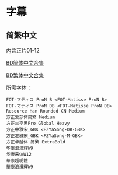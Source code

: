 # 字幕

## 简繁中文

内含正片01-12

[BD简体中文合集](https://github.com/Nekomoekissaten-SUB/Nekomoekissaten-poi-Subs/raw/master/Azur_Lane/Azur_Lane_BD_CHS.7z)

[BD繁体中文合集](https://github.com/Nekomoekissaten-SUB/Nekomoekissaten-poi-Subs/raw/master/Azur_Lane/Azur_Lane_BD_CHT.7z)

所需字体：
```
FOT-マティス ProN B <FOT-Matisse ProN B>
FOT-マティス ProN DB <FOT-Matisse ProN DB>
Resource Han Rounded CN Medium
方正爱莎体简繁 Medium
方正兰亭黑Pro Global Heavy
方正中雅宋_GBK <FZYaSong-DB-GBK>
方正准雅宋_GBK <FZYaSong-M-GBK>
方正卓越体 简繁 ExtraBold
华康浪漫辉W9
华康宋体W12
華康超明體
華康浪漫輝W9
```